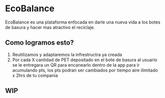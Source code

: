 # EcoBalance

EcoBalance es una plataforma enfocada en darle una nueva vida a los botes de basura y hacer mas atractivo el reciclaje.

## Como logramos esto?

1. Reutilizamos y adaptaremos la infrestructra ya creada
2. Por cada X cantidad de PET depositado en el bote de basura al usuario se le entregara un QR para encanearlo dentro de la app para ir acumulando pts, los pts podran ser cambiados por tiempo aire ilimitado x 2hrs de tu compania

## WIP
